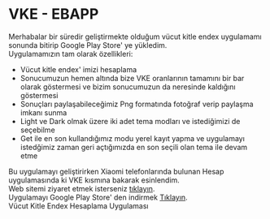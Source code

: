 # VKE - EBAPP
Merhabalar bir süredir geliştirmekte olduğum vücut kitle endex uygulamamı sonunda bitirip Google Play Store' ye yükledim.<br>
Uygulamamızın tam olarak özellikleri: <br>
<ul>
  <li>Vücut kitle endex' imizi hesaplama</li>
  <li>Sonucumuzun hemen altında bize VKE oranlarının tamamını bir bar olarak göstermesi ve bizim sonucumuzun da neresinde kaldığını göstermesi</li>
  <li>Sonuçları paylaşabileceğimiz Png formatında fotoğraf verip paylaşma imkanı sunma</li>
  <li>Light ve Dark olmak üzere iki adet tema modları ve istediğimizi de seçebilme</li>
  <li>Get ile en son kullandığımız modu yerel kayıt yapma ve uygulamayı istedğimiz zaman geri açtığımızda en son seçili olan tema ile devam etme</li>
</ul>
Bu uygulamayı geliştirirken Xiaomi telefonlarında bulunan Hesap uygulamasında ki VKE kısmına bakarak esinlendim. <br>
Web sitemi ziyaret etmek isterseniz <a href="https://eb-app.blogspot.com/2022/02/vke-hesaplama-uygulamasi.html">tıklayın</a>.<br />
Uygulamayı Google Play Store' den indirmek <a href="https://play.google.com/store/apps/details?id=com.ekabav.vucut_kitle_endex">Tıklayın</a>. <br>
 Vücut Kitle Endex Hesaplama Uygulaması

